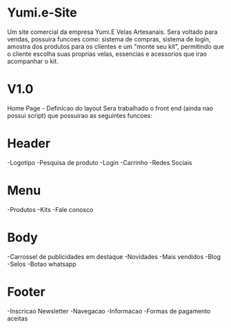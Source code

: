 # Yumi.e-Site
Um site comercial da empresa Yumi.E Velas Artesanais. Sera voltado para vendas, possuira funcoes como: sistema de compras, sistema de login, amostra dos produtos para os clientes e um "monte seu kit", permitindo que o cliente escolha suas proprias velas, essencias e acessorios que irao acompanhar o kit.
 
# V1.0
Home Page - Definicao do layout
Sera trabalhado o front end (ainda nao possui script) que possuirao as seguintes funcoes:

# Header
-Logotipo
-Pesquisa de produto
-Login
-Carrinho
-Redes Sociais

# Menu
-Produtos
-Kits
-Fale conosco

# Body
-Carrossel de publicidades em destaque
-Novidades
-Mais vendidos
-Blog
-Selos
-Botao whatsapp

# Footer
-Inscricao Newsletter
-Navegacao
-Informacao
-Formas de pagamento aceitas